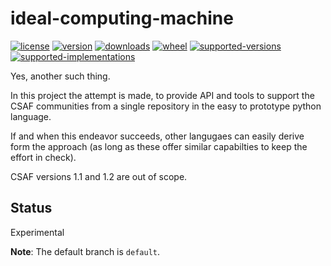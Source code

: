# ideal-computing-machine

[![license](https://img.shields.io/github/license/sthagen/ideal-computing-machine.svg?style=flat)](https://github.com/sthagen/ideal-computing-machine/blob/default/LICENSE)
[![version](https://img.shields.io/pypi/v/csaf.svg?style=flat)](https://pypi.python.org/pypi/csaf/)
[![downloads](https://img.shields.io/pypi/dm/csaf.svg?style=flat)](https://pypi.python.org/pypi/csaf/)
[![wheel](https://img.shields.io/pypi/wheel/csaf.svg?style=flat)](https://pypi.python.org/pypi/csaf/)
[![supported-versions](https://img.shields.io/pypi/pyversions/csaf.svg?style=flat)](https://pypi.python.org/pypi/csaf/)
[![supported-implementations](https://img.shields.io/pypi/implementation/csaf.svg?style=flat)](https://pypi.python.org/pypi/csaf/)

Yes, another such thing.

In this project the attempt is made, to provide API and tools to support the CSAF communities from a single repository in the easy to prototype python language.

If and when this endeavor succeeds, other langugaes can easily derive form the approach (as long as these offer similar capabilties to keep the effort in check).

CSAF versions 1.1 and 1.2 are out of scope.

## Status
Experimental

**Note**: The default branch is `default`.
